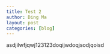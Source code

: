 ```yaml
---
title: Test 2
author: Ding Ma
layout: post
categories: [blog]
---
```


asdjilwfjqwj123123doqijwdoqjsodjqoisd
